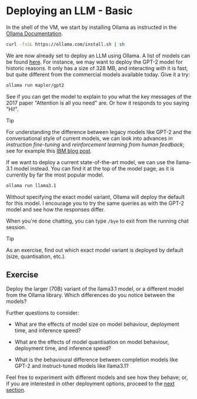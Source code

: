 # Deploying an LLM - Basic

In the shell of the VM, we start by installing Ollama as instructed in the
[Ollama Documentation](https://ollama.com/download/linux).

```bash
curl -fsSL https://ollama.com/install.sh | sh
```

We are now already set to deploy an LLM using Ollama. A list of models can be
found [here](https://ollama.com/library). For instance, we may want to deploy
the GPT-2 model for historic reasons. It only has a size of 328 MB, and
interacting with it is fast, but quite different from the commercial models
available today. Give it a try:

```bash
ollama run mapler/gpt2
```

See if you can get the model to explain to you what the key messages of the 2017
paper "Attention is all you need" are. Or how it responds to you saying "Hi!".

> [!TIP]
> For understanding the difference between legacy models like GPT-2 and the
> conversational style of current models, we can look into advances in
> *instruction fine-tuning* and *reinforcement learning from human feedback*;
> see for example this [IBM blog post](https://www.ibm.com/topics/instruction-tuning).

If we want to deploy a current state-of-the-art model, we can use the llama-3.1
model instead. You can find it at the top of the model page, as it is currently
by far the most popular model.

```bash
ollama run llama3.1
```

Without specifying the exact model variant, Ollama will deploy the default for
this model. I encourage you to try the same queries as with the GPT-2 model and
see how the responses differ.

When you're done chatting, you can type `/bye` to exit from the running chat session.

> [!TIP]
> As an exercise, find out which exact model variant is deployed by default
> (size, quantisation, etc.).

## Exercise

Deploy the larger (70B) variant of the llama3.1 model, or a different model from
the Ollama library. Which differences do you notice between the models?

Further questions to consider:

- What are the effects of model size on model behaviour, deployment time, and
inference speed?

- What are the effects of model quantisation on model behaviour, deployment
time, and inference speed?

- What is the behavioural difference between completion models like GPT-2 and
instruct-tuned models like llama3.1?

Feel free to experiment with different models and see how they behave; or, if
you are interested in other deployment options, proceed to the [next
section](020-advanced.md).
